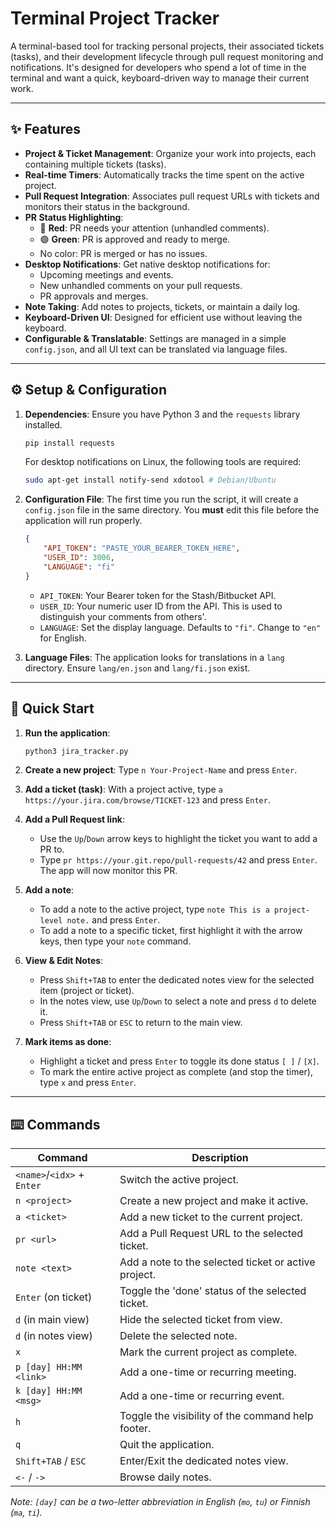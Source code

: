 # Terminal Project Tracker

A terminal-based tool for tracking personal projects, their associated tickets (tasks), and their development lifecycle through pull request monitoring and notifications. It's designed for developers who spend a lot of time in the terminal and want a quick, keyboard-driven way to manage their current work.

---

## ✨ Features

* **Project & Ticket Management**: Organize your work into projects, each containing multiple tickets (tasks).
* **Real-time Timers**: Automatically tracks the time spent on the active project.
* **Pull Request Integration**: Associates pull request URLs with tickets and monitors their status in the background.
* **PR Status Highlighting**:
    * 🔴 **Red**: PR needs your attention (unhandled comments).
    * 🟢 **Green**: PR is approved and ready to merge.
    * No color: PR is merged or has no issues.
* **Desktop Notifications**: Get native desktop notifications for:
    * Upcoming meetings and events.
    * New unhandled comments on your pull requests.
    * PR approvals and merges.
* **Note Taking**: Add notes to projects, tickets, or maintain a daily log.
* **Keyboard-Driven UI**: Designed for efficient use without leaving the keyboard.
* **Configurable & Translatable**: Settings are managed in a simple `config.json`, and all UI text can be translated via language files.

---

## ⚙️ Setup & Configuration

1.  **Dependencies**: Ensure you have Python 3 and the `requests` library installed.
    ```bash
    pip install requests
    ```
    For desktop notifications on Linux, the following tools are required:
    ```bash
    sudo apt-get install notify-send xdotool # Debian/Ubuntu
    ```

2.  **Configuration File**: The first time you run the script, it will create a `config.json` file in the same directory. You **must** edit this file before the application will run properly.

    ```json
    {
        "API_TOKEN": "PASTE_YOUR_BEARER_TOKEN_HERE",
        "USER_ID": 3006,
        "LANGUAGE": "fi"
    }
    ```
    * `API_TOKEN`: Your Bearer token for the Stash/Bitbucket API.
    * `USER_ID`: Your numeric user ID from the API. This is used to distinguish your comments from others'.
    * `LANGUAGE`: Set the display language. Defaults to `"fi"`. Change to `"en"` for English.

3.  **Language Files**: The application looks for translations in a `lang` directory. Ensure `lang/en.json` and `lang/fi.json` exist.

---

## 🚀 Quick Start

1.  **Run the application**:
    ```bash
    python3 jira_tracker.py
    ```

2.  **Create a new project**:
    Type `n Your-Project-Name` and press `Enter`.

3.  **Add a ticket (task)**:
    With a project active, type `a https://your.jira.com/browse/TICKET-123` and press `Enter`.

4.  **Add a Pull Request link**:
    * Use the `Up`/`Down` arrow keys to highlight the ticket you want to add a PR to.
    * Type `pr https://your.git.repo/pull-requests/42` and press `Enter`. The app will now monitor this PR.

5.  **Add a note**:
    * To add a note to the active project, type `note This is a project-level note.` and press `Enter`.
    * To add a note to a specific ticket, first highlight it with the arrow keys, then type your `note` command.

6.  **View & Edit Notes**:
    * Press `Shift+TAB` to enter the dedicated notes view for the selected item (project or ticket).
    * In the notes view, use `Up`/`Down` to select a note and press `d` to delete it.
    * Press `Shift+TAB` or `ESC` to return to the main view.

7.  **Mark items as done**:
    * Highlight a ticket and press `Enter` to toggle its done status `[ ]` / `[X]`.
    * To mark the entire active project as complete (and stop the timer), type `x` and press `Enter`.

---

## ⌨️ Commands

| Command                   | Description                                          |
| ------------------------- | ---------------------------------------------------- |
| `<name>`/`<idx>` + `Enter`| Switch the active project.                           |
| `n <project>`             | Create a new project and make it active.             |
| `a <ticket>`              | Add a new ticket to the current project.             |
| `pr <url>`                | Add a Pull Request URL to the selected ticket.       |
| `note <text>`             | Add a note to the selected ticket or active project. |
| `Enter` (on ticket)       | Toggle the 'done' status of the selected ticket.     |
| `d` (in main view)        | Hide the selected ticket from view.                  |
| `d` (in notes view)       | Delete the selected note.                            |
| `x`                       | Mark the current project as complete.                |
| `p [day] HH:MM <link>`    | Add a one-time or recurring meeting.                 |
| `k [day] HH:MM <msg>`     | Add a one-time or recurring event.                   |
| `h`                       | Toggle the visibility of the command help footer.    |
| `q`                       | Quit the application.                                |
| `Shift+TAB` / `ESC`       | Enter/Exit the dedicated notes view.                 |
| `<-` / `->`               | Browse daily notes.                                  |

*Note: `[day]` can be a two-letter abbreviation in English (`mo`, `tu`) or Finnish (`ma`, `ti`).*